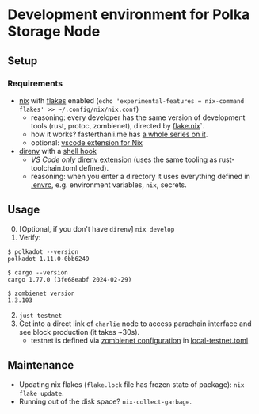 # Development environment for Polka Storage Node 

## Setup

### Requirements
- [nix](https://nixos.org/download/) with [flakes](https://nixos.wiki/wiki/flakes) enabled (`echo 'experimental-features = nix-command flakes' >> ~/.config/nix/nix.conf`)
    - reasoning: every developer has the same version of development tools (rust, protoc, zombienet), directed by [flake.nix](./flake.nix)`. 
    - how it works? fasterthanli.me has [a whole series on it](https://fasterthanli.me/series/building-a-rust-service-with-nix/part-10).
    - optional: [vscode extension for Nix](https://marketplace.visualstudio.com/items?itemName=jnoortheen.nix-ide)
- [direnv](https://direnv.net/) with a [shell hook](https://direnv.net/docs/hook.html)
    - *VS Code only* [direnv extension](https://marketplace.visualstudio.com/items?itemName=mkhl.direnv) (uses the same tooling as rust-toolchain.toml defined).
    - reasoning: when you enter a directory it uses everything defined in [.envrc](./.envrc), e.g. environment variables, `nix`, secrets.

## Usage

0. [Optional, if you don't have `direnv`] `nix develop`
1. Verify:
```
$ polkadot --version
polkadot 1.11.0-0bb6249

$ cargo --version
cargo 1.77.0 (3fe68eabf 2024-02-29)

$ zombienet version
1.3.103
```
2. `just testnet`
3. Get into a direct link of `charlie` node to access parachain interface and see block production (it takes ~30s).
    - testnet is defined via [zombienet configuration](https://paritytech.github.io/zombienet/guide.html) in [local-testnet.toml](./scripts//local-testnet.toml)

## Maintenance

- Updating nix flakes (`flake.lock` file has frozen state of package): `nix flake update`.
- Running out of the disk space? `nix-collect-garbage`.